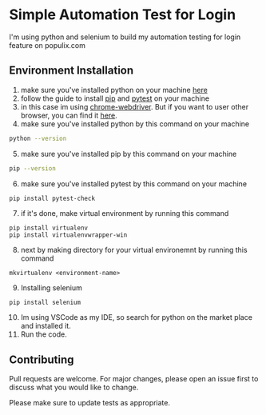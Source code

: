 # Simple Automation Test for Login

I'm using python and selenium to build my automation testing for login feature on populix.com

## Environment Installation

1. make sure you've installed python on your machine [here](https://www.python.org/downloads/)
2. follow the guide to install [pip](https://pip.pypa.io/en/stable/installation/) and [pytest](https://docs.pytest.org/en/6.2.x/getting-started.html) on your machine
3. in this case im using [chrome-webdriver](https://chromedriver.chromium.org/downloads). But if you want to user other browser, you can find it [here](https://www.selenium.dev/documentation/webdriver/getting_started/install_drivers/).
4. make sure you've installed python by this command on your machine
```bash
python --version
```
5. make sure you've installed pip by this command on your machine
```bash
pip --version
```
6. make sure you've installed pytest by this command on your machine
```bash
pip install pytest-check
```
7. if it's done, make virtual environment by running this command
```
pip install virtualenv
pip install virtualenvwrapper-win
```
8. next by making directory for your virtual environemnt by running this command
```
mkvirtualenv <environment-name>
```
9. Installing selenium
```
pip install selenium
```
10. Im using VSCode as my IDE, so search for python on the market place and installed it.
11. Run the code.

## Contributing
Pull requests are welcome. For major changes, please open an issue first to discuss what you would like to change.

Please make sure to update tests as appropriate.
